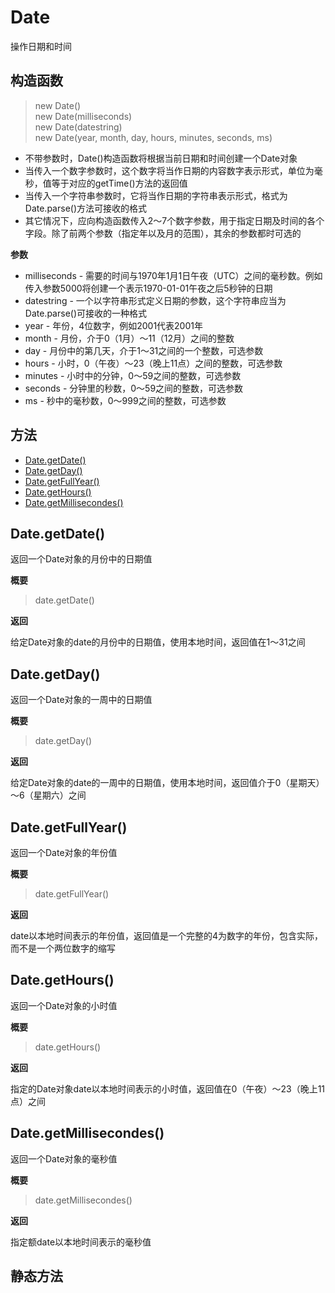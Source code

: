 # Date
操作日期和时间

## 构造函数
> new Date()    
> new Date(milliseconds)    
> new Date(datestring)    
> new Date(year, month, day, hours, minutes, seconds, ms)    

* 不带参数时，Date()构造函数将根据当前日期和时间创建一个Date对象
* 当传入一个数字参数时，这个数字将当作日期的内容数字表示形式，单位为毫秒，值等于对应的getTime()方法的返回值
* 当传入一个字符串参数时，它将当作日期的字符串表示形式，格式为Date.parse()方法可接收的格式
* 其它情况下，应向构造函数传入2～7个数字参数，用于指定日期及时间的各个字段。除了前两个参数（指定年以及月的范围），其余的参数都时可选的

**参数**

* milliseconds - 需要的时间与1970年1月1日午夜（UTC）之间的毫秒数。例如传入参数5000将创建一个表示1970-01-01午夜之后5秒钟的日期
* datestring - 一个以字符串形式定义日期的参数，这个字符串应当为Date.parse()可接收的一种格式
* year - 年份，4位数字，例如2001代表2001年
* month - 月份，介于0（1月）～11（12月）之间的整数
* day - 月份中的第几天，介于1～31之间的一个整数，可选参数
* hours - 小时，0（午夜）～23（晚上11点）之间的整数，可选参数
* minutes - 小时中的分钟，0～59之间的整数，可选参数
* seconds - 分钟里的秒数，0～59之间的整数，可选参数
* ms - 秒中的毫秒数，0～999之间的整数，可选参数

## 方法
* [Date.getDate()](#dategetdate)
* [Date.getDay()](#dategetday)
* [Date.getFullYear()](#dategetfullyear)
* [Date.getHours()](#dategethours)
* [Date.getMillisecondes()](#date.getmillisecondes)

## Date.getDate()
返回一个Date对象的月份中的日期值

**概要**

> date.getDate()

**返回**

给定Date对象的date的月份中的日期值，使用本地时间，返回值在1～31之间

## Date.getDay()
返回一个Date对象的一周中的日期值

**概要**

> date.getDay()

**返回**

给定Date对象的date的一周中的日期值，使用本地时间，返回值介于0（星期天）～6（星期六）之间

## Date.getFullYear()
返回一个Date对象的年份值

**概要**

> date.getFullYear()

**返回**

date以本地时间表示的年份值，返回值是一个完整的4为数字的年份，包含实际，而不是一个两位数字的缩写

## Date.getHours()
返回一个Date对象的小时值

**概要**

> date.getHours()

**返回**

指定的Date对象date以本地时间表示的小时值，返回值在0（午夜）～23（晚上11点）之间

## Date.getMillisecondes()
返回一个Date对象的毫秒值

**概要**

> date.getMillisecondes()

**返回**

指定额date以本地时间表示的毫秒值

## 静态方法
